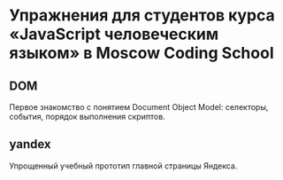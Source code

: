 # Упражнения для студентов курса «JavaScript человеческим языком» в Moscow Coding School

## DOM
Первое знакомство с понятием Document Object Model: селекторы, события, порядок выполнения скриптов.

## yandex
Упрощенный учебный прототип главной страницы Яндекса.
